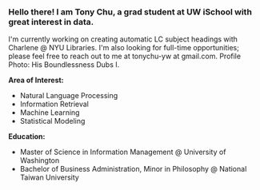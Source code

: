 ### Hello there! I am Tony Chu, a grad student at UW iSchool with great interest in data.

I'm currently working on creating automatic LC subject headings with Charlene @ NYU Libraries. I'm also looking for full-time opportunities; please feel free to reach out to me at tonychu-yw at gmail.com. Profile Photo: His Boundlessness Dubs I.

**Area of Interest:**
- Natural Language Processing
- Information Retrieval
- Machine Learning 
- Statistical Modeling

**Education:**
- Master of Science in Information Management @ University of Washington
- Bachelor of Business Administration, Minor in Philosophy @ National Taiwan University 
